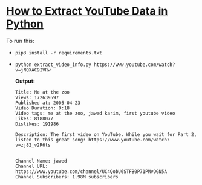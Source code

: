 # [How to Extract YouTube Data in Python](https://www.thepythoncode.com/article/get-youtube-data-python)
To run this:
- `pip3 install -r requirements.txt`
-
    ```
    python extract_video_info.py https://www.youtube.com/watch?v=jNQXAC9IVRw
    ```
    **Output:**
    ```
    Title: Me at the zoo
    Views: 172639597
    Published at: 2005-04-23
    Video Duration: 0:18
    Video tags: me at the zoo, jawed karim, first youtube video
    Likes: 8188077
    Dislikes: 191986

    Description: The first video on YouTube. While you wait for Part 2, listen to this great song: https://www.youtube.com/watch?v=zj82_v2R6ts


    Channel Name: jawed
    Channel URL: https://www.youtube.com/channel/UC4QobU6STFB0P71PMvOGN5A
    Channel Subscribers: 1.98M subscribers
    ```

